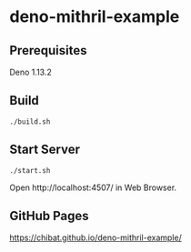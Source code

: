 # deno-mithril-example

## Prerequisites

Deno 1.13.2

## Build

```
./build.sh
```

## Start Server

```
./start.sh
```

Open http://localhost:4507/ in Web Browser.

## GitHub Pages

https://chibat.github.io/deno-mithril-example/
